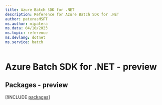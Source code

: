 ```yaml
---
title: Azure Batch SDK for .NET
description: Reference for Azure Batch SDK for .NET
author: paterasMSFT
ms.author: mipatera
ms.data: 04/10/2023
ms.topic: reference
ms.devlang: dotnet
ms.service: batch
---
```

# Azure Batch SDK for .NET - preview
## Packages - preview
[!INCLUDE [packages](batch-index.md)]